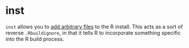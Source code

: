 # inst

`inst` allows you to [add arbitrary files][1] to the R install. This acts as a sort of reverse `.Rbuildignore`, in that it tells R to incorporate something specific into the R build process.

[1]: http://r-pkgs.had.co.nz/inst.html
